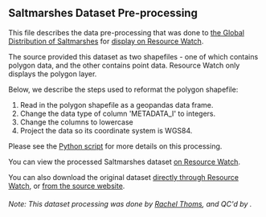 ## Saltmarshes Dataset Pre-processing
This file describes the data pre-processing that was done to [the Global Distribution of Saltmarshes](https://data.unep-wcmc.org/datasets/43%20(v.6)) for [display on Resource Watch](https://resourcewatch.org/data/explore/6a22c67d-9e3c-4f8c-94d2-d90fe886b476).

The source provided this dataset as two shapefiles - one of which contains polygon data, and the other contains point data. Resource Watch only displays the polygon layer.

Below, we describe the steps used to reformat the polygon shapefile:
1. Read in the polygon shapefile as a geopandas data frame.
2. Change the data type of column 'METADATA_I' to integers.
3. Change the columns to lowercase
4. Project the data so its coordinate system is WGS84.


Please see the [Python script](https://github.com/resource-watch/data-pre-processing/blob/master/wat_069_rw0_saltmarshes/wat_069_rw0_saltmarshes_processing.py) for more details on this processing.

You can view the processed Saltmarshes dataset [on Resource Watch](https://resourcewatch.org/data/explore/6a22c67d-9e3c-4f8c-94d2-d90fe886b476).

You can also download the original dataset [directly through Resource Watch](http://wri-public-data.s3.amazonaws.com/resourcewatch/wat_069_rw0_saltmarshes.zip), or [from the source website](https://data.unep-wcmc.org/datasets/43%20(v.6)).

###### Note: This dataset processing was done by [Rachel Thoms](https://www.wri.org/profile/rachel-thoms), and QC'd by []().
